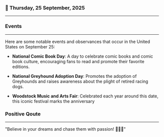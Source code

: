 ### 📅 Thursday, 25 September, 2025
------
### Events
------
Here are some notable events and observances that occur in the United States on September 25:

- **National Comic Book Day**: A day to celebrate comic books and comic book culture, encouraging fans to read and promote their favorite editions.

- **National Greyhound Adoption Day**: Promotes the adoption of Greyhounds and raises awareness about the plight of retired racing dogs.

- **Woodstock Music and Arts Fair**: Celebrated each year around this date, this iconic festival marks the anniversary
### Positive Qoute
------
"Believe in your dreams and chase them with passion! 🌟✨🚀"
